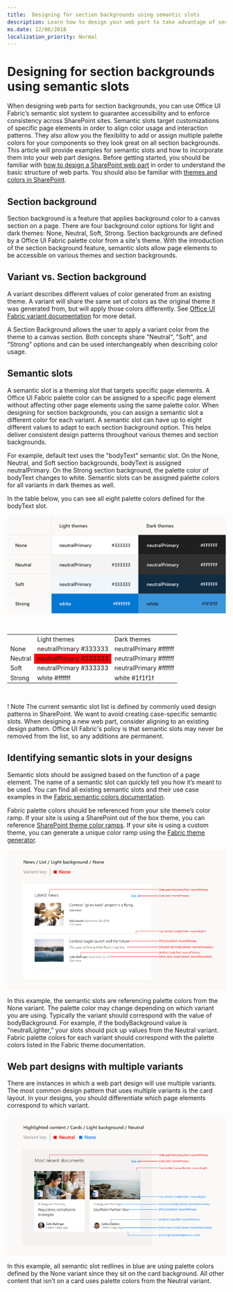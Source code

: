 ```yaml
---
title:  Designing for section backgrounds using semantic slots
description: Learn how to design your web part to take advantage of section backgrounds using semantic slots.
ms.date: 12/06/2018
localization_priority: Normal
---
```


# Designing for section backgrounds using semantic slots

When designing web parts for section backgrounds, you can use Office UI Fabric’s semantic slot system to guarantee accessibility and to enforce consistency across SharePoint sites. Semantic slots target customizations of specific page elements in order to align color usage and interaction patterns. They also allow you the flexibility to add or assign multiple palette colors for your components so they look great on all section backgrounds. This article will provide examples for semantic slots and how to incorporate them into your web part designs. Before getting started, you should be familiar with [how to design a SharePoint web part](https://docs.microsoft.com/en-us/sharepoint/dev/design/design-a-web-part) in order to understand the basic structure of web parts. You should also be familiar with [themes and colors in SharePoint](https://docs.microsoft.com/en-us/sharepoint/dev/design/themes-colors).

## Section background

Section background is a feature that applies background color to a canvas section on a page. There are four background color options for light and dark themes: None, Neutral, Soft, Strong. Section backgrounds are defined by a Office UI Fabric palette color from a site's theme. With the introduction of the section background feature, semantic slots allow page elements to be accessible on various themes and section backgrounds.

## Variant vs. Section background

A variant describes different values of color generated from an existing theme. A variant will share the same set of colors as the original theme it was generated from, but will apply those colors differently. See [Office UI Fabric variant documentation](https://github.com/OfficeDev/office-ui-fabric-react/blob/master/packages/variants/README.md) for more detail.

A Section Background allows the user to apply a variant color from the theme to a canvas section. Both concepts share "Neutral", "Soft", and "Strong" options and can be used interchangeably when describing color usage.

## Semantic slots

A semantic slot is a theming slot that targets specific page elements. A Office UI Fabric palette color can be assigned to a specific page element without affecting other page elements using the same palette color. When designing for section backgrounds, you can assign a semantic slot a different color for each variant. A semantic slot can have up to eight different values to adapt to each section background option. This helps deliver consistent design patterns throughout various themes and section backgrounds.

For example, default text uses the "bodyText" semantic slot. On the None, Neutral, and Soft section backgrounds, bodyText is assigned neutralPrimary. On the Strong section background, the palette color of bodyText changes to white. Semantic slots can be assigned palette colors for all variants in dark themes as well.

In the table below, you can see all eight palette colors defined for the bodyText slot. 

![Example table showing semantic slots on light and dark theme variants](../images/doc-semantic-slot-940px-table.png)

<br/> 
<table>
<tr>
<td> </td>
<td> Light themes</td>
<td> Dark themes</td>
</tr>
<tr>
<td>None</td>
<td>neutralPrimary #333333</td>
<td>neutralPrimary #ffffff</td>
</tr>
<tr>
<td>Neutral</td>
<td style="background-color:red">neutralPrimary #333333</td>
<td>neutralPrimary #ffffff</td>
</tr>
<tr>
<td>Soft</td>
<td>neutralPrimary #333333</td>
<td>neutralPrimary #ffffff</td>
</tr>
<tr>
<td>Strong</td>
<td>white #ffffff</td>
<td>white #1f1f1f</td>
</tr>
</table>
<br/>

! Note
The current semantic slot list is defined by commonly used design patterns in SharePoint. We want to avoid creating case-specific semantic slots. When designing a new web part, consider aligning to an existing design pattern. Office UI Fabric's policy is that semantic slots may never be removed from the list, so any additions are permanent.

## Identifying semantic slots in your designs

Semantic slots should be assigned based on the function of a page element. The name of a semantic slot can quickly tell you how it’s meant to be used. You can find all existing semantic slots and their use case examples in the [Fabric semantic colors documentation](https://github.com/OfficeDev/office-ui-fabric-react/blob/master/packages/styling/src/interfaces/ISemanticColors.ts).

Fabric palette colors should be referenced from your site theme’s color ramp. If your site is using a SharePoint out of the box theme, you can reference [SharePoint theme color ramps](https://fluentfabric.azurewebsites.net/#/color/products). If your site is using a custom theme, you can generate a unique color ramp using the [Fabric theme generator](https://developer.microsoft.com/en-us/fabric#/styles/themegenerator).

![Example of redlines for a web part in the None section background](../images/doc-semantic-slot-1.png)

In this example, the semantic slots are referencing palette colors from the None variant. The palette color may change depending on which variant you are using. Typically the variant should correspond with the value of bodyBackground. For example, if the bodyBackground value is "neutralLighter,” your slots should pick up values from the Neutral variant. Fabric palette colors for each variant should correspond with the palette colors listed in the Fabric theme documentation.

## Web part designs with multiple variants

There are instances in which a web part design will use multiple variants. The most common design pattern that uses multiple variants is the card layout. In your designs, you should differentiate which page elements correspond to which variant.

![Example of multiple variant redlines for a web part in the Neutral section background](../images/doc-semantic-slot-2.png)

In this example, all semantic slot redlines in blue are using palette colors defined by the None variant since they sit on the card background. All other content that isn’t on a card uses palette colors from the Neutral variant.

